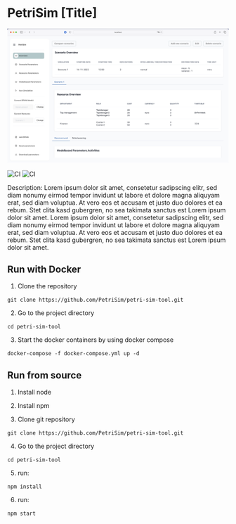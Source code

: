 # PetriSim [Title]

![](/doc/PetriSimScreenshot.png)

![CI](https://github.com/PetriSim/petri-sim-tool/actions/workflows/cypress.yml/badge.svg)
![CI](https://github.com/PetriSim/petri-sim-tool/actions/workflows/dockerCompose.yml/badge.svg)


Description:
Lorem ipsum dolor sit amet, consetetur sadipscing elitr, sed diam nonumy eirmod tempor invidunt ut labore et dolore magna aliquyam erat, sed diam voluptua. At vero eos et accusam et justo duo dolores et ea rebum. Stet clita kasd gubergren, no sea takimata sanctus est Lorem ipsum dolor sit amet. Lorem ipsum dolor sit amet, consetetur sadipscing elitr, sed diam nonumy eirmod tempor invidunt ut labore et dolore magna aliquyam erat, sed diam voluptua. At vero eos et accusam et justo duo dolores et ea rebum. Stet clita kasd gubergren, no sea takimata sanctus est Lorem ipsum dolor sit amet.


## Run with Docker

1. Clone the repository
```console
git clone https://github.com/PetriSim/petri-sim-tool.git
```

2. Go to the project directory

```console
cd petri-sim-tool 
```

3. Start the docker containers by using docker compose

```console
docker-compose -f docker-compose.yml up -d
```

## Run from source

1. Install node

2. Install npm 

3. Clone git repository

```console
git clone https://github.com/PetriSim/petri-sim-tool.git
```

4. Go to the project directory

```console
cd petri-sim-tool 
```

5. run: 

```console
npm install
```

6. run:
```console
npm start
```
